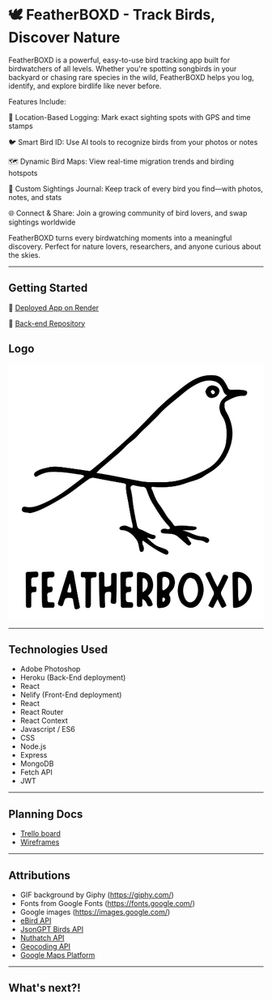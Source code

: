 # 🕊️ FeatherBOXD - Track Birds, Discover Nature

FeatherBOXD is a powerful, easy-to-use bird tracking app built for birdwatchers of all levels. Whether you're spotting songbirds in your backyard or chasing rare species in the wild, FeatherBOXD helps you log, identify, and explore birdlife like never before.

Features Include:

📍 Location-Based Logging: Mark exact sighting spots with GPS and time stamps

🐦 Smart Bird ID: Use AI tools to recognize birds from your photos or notes

🗺️ Dynamic Bird Maps: View real-time migration trends and birding hotspots

📝 Custom Sightings Journal: Keep track of every bird you find—with photos, notes, and stats

🌐 Connect & Share: Join a growing community of bird lovers, and swap sightings worldwide

FeatherBOXD turns every birdwatching moments into a meaningful discovery. Perfect for nature lovers, researchers, and anyone curious about the skies.

---

## Getting Started

🔗 [Deployed App on Render](https://featherboxd.netlify.app/)

🔗 [Back-end Repository](https://github.com/jelesho100/featherboxd-backend)

## Logo

![FeatherBOXD Logo](./src/assets/images/logo.svg)

---

## Technologies Used

- Adobe Photoshop
- Heroku (Back-End deployment)
- React
- Nelify (Front-End deployment)
- React
- React Router
- React Context
- Javascript / ES6
- CSS
- Node.js
- Express
- MongoDB
- Fetch API
- JWT

---

## Planning Docs

- [Trello board](https://trello.com/b/vWNbnqOK/featherboxd)
- [Wireframes](https://trello.com/b/vWNbnqOK/featherboxd)

---

## Attributions

- GIF background by Giphy (https://giphy.com/)
- Fonts from Google Fonts (https://fonts.google.com/)
- Google images (https://images.google.com/)
- [eBird API](https://documenter.getpostman.com/view/664302/S1ENwy59)
- [JsonGPT Birds API](https://jsongpt.com/api/birds)
- [Nuthatch API](https://nuthatch.lastelm.software/)
- [Geocoding API](https://developers.google.com/maps/documentation/geocoding/)
- [Google Maps Platform](@vis.gl/react-google-maps)

---

## What's next?!


